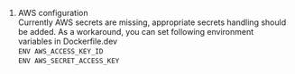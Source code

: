 1. AWS configuration  
Currently AWS secrets are missing, appropriate secrets handling should be added.
As a workaround, you can set following environment variables in Dockerfile.dev  
`ENV AWS_ACCESS_KEY_ID`  
`ENV AWS_SECRET_ACCESS_KEY`   
